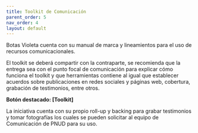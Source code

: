 ```yaml
---
title: Toolkit de Comunicación 
parent_order: 5
nav_order: 4
layout: default
---
```

Botas Violeta cuenta con su manual de marca y lineamientos para el uso de recursos comunicacionales.

El toolkit se deberá compartir con la contraparte, se recomienda que la entrega sea con el punto focal de comunicación para explicar cómo funciona el toolkit y que herramientas contiene al igual que establecer acuerdos sobre publicaciones en redes sociales y páginas web, cobertura, grabación de testimonios, entre otros.

**Botón destacado: \[Toolkit\]**

La iniciativa cuenta con su propio roll-up y backing para grabar testimonios y tomar fotografías los cuales se pueden solicitar al equipo de Comunicación de PNUD para su uso.
